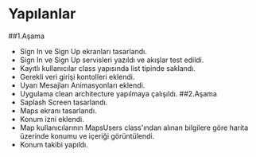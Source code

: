 # Yapılanlar 
##1.Aşama 
* Sign In ve Sign Up ekranları tasarlandı.
* Sign In ve Sign Up servisleri yazıldı ve akışlar test edildi.
* Kayıtlı kullanıcılar class yapısında list tipinde saklandı.
* Gerekli veri girişi kontolleri eklendi.
* Uyarı Mesajları Animasyonları eklendi.
* Uygulama clean architecture yapılmaya çalışıldı.
##2.Aşama
* Saplash Screen tasarlandı.
* Maps ekranı tasarlandı.
* Konum izni eklendi.
* Map kullanıcılarının MapsUsers class'ından alınan bilgilere göre harita üzerinde konumu ve içeriği görüntülendi.
* Konum takibi yapıldı.
